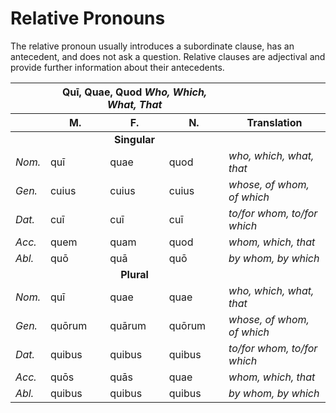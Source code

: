 # Relative Pronouns

The relative pronoun usually introduces a subordinate clause, has an antecedent, and does not ask a question. Relative clauses are adjectival and provide further information about their antecedents.  

<table>
  <thead>
    <tr>
      <th></th>
      <th colspan="3">
        <span style="font-weight: bold;">Quī, Quae, Quod</span>
        <span style="font-style: italic;">Who, Which, What, That</span>
      </th>
      <th></th>
    </tr>
    <tr>
      <th></th>
      <th>
        <div style="font-weight: bold; text-align: center;">M.</div>
      </th>
      <th>
        <div style="font-weight: bold; text-align: center;">F.</div>
      </th>
      <th>
        <div style="font-weight: bold; text-align: center;">N.</div>
      </th>
      <th>
        <div style="font-weight: bold; text-align: center;">Translation</div>
      </th>
    </tr>
  </thead>
  <tbody>
    <tr>
      <td></td>
      <td colspan="3">
        <div style="font-weight: bold; text-align: center;">Singular</div>
      </td>
      <td></td>
    </tr>
    <tr>
      <td><span style="font-style: italic;">Nom.</span></td>
      <td>quī</td>
      <td>quae</td>
      <td>quod</td>
      <td><span style="font-style: italic;">who, which, what, that</span></td>
    </tr>
    <tr>
      <td><span style="font-style: italic;">Gen.</span></td>
      <td>cuius</td>
      <td>cuius</td>
      <td>cuius</td>
      <td><span style="font-style: italic;">whose, of whom, of which</span></td>
    </tr>
    <tr>
      <td><span style="font-style: italic;">Dat.</span></td>
      <td>cuī</td>
      <td>cuī</td>
      <td>cuī</td>
      <td><span style="font-style: italic;">to/for whom, to/for which</span></td>
    </tr>
    <tr>
      <td><span style="font-style: italic;">Acc.</span></td>
      <td>quem</td>
      <td>quam</td>
      <td>quod</td>
      <td><span style="font-style: italic;">whom, which, that</span></td>
    </tr>
    <tr>
      <td><span style="font-style: italic;">Abl.</span></td>
      <td>quō</td>
      <td>quā</td>
      <td>quō</td>
      <td><span style="font-style: italic;">by whom, by which</span></td>
    </tr>
    <tr>
      <td></td>
      <td colspan="3">
        <div style="font-weight: bold; text-align: center;">Plural</div>
      </td>
      <td></td>
    </tr>
    <tr>
      <td><span style="font-style: italic;">Nom.</span></td>
      <td>quī</td>
      <td>quae</td>
      <td>quae</td>
      <td><span style="font-style: italic;">who, which, what, that</span></td>
    </tr>
    <tr>
      <td><span style="font-style: italic;">Gen.</span></td>
      <td>quōrum</td>
      <td>quārum</td>
      <td>quōrum</td>
      <td><span style="font-style: italic;">whose, of whom, of which</span></td>
    </tr>
    <tr>
      <td><span style="font-style: italic;">Dat.</span></td>
      <td>quibus</td>
      <td>quibus</td>
      <td>quibus</td>
      <td><span style="font-style: italic;">to/for whom, to/for which</span></td>
    </tr>
    <tr>
      <td><span style="font-style: italic;">Acc.</span></td>
      <td>quōs</td>
      <td>quās</td>
      <td>quae</td>
      <td><span style="font-style: italic;">whom, which, that</span></td>
    </tr>
    <tr>
      <td><span style="font-style: italic;">Abl.</span></td>
      <td>quibus</td>
      <td>quibus</td>
      <td>quibus</td>
      <td><span style="font-style: italic;">by whom, by which</span></td>
    </tr>
  </tbody>
</table>
